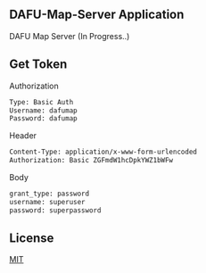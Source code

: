 ## DAFU-Map-Server Application
DAFU Map Server (In Progress..)

## Get Token

Authorization

```bash
Type: Basic Auth
Username: dafumap
Password: dafumap
```

Header

```bash
Content-Type: application/x-www-form-urlencoded
Authorization: Basic ZGFmdW1hcDpkYWZ1bWFw
```

Body

```bash
grant_type: password
username: superuser
password: superpassword
```

## License
[MIT](https://choosealicense.com/licenses/mit/)
